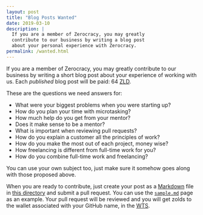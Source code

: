 ```yaml
---
layout: post
title: "Blog Posts Wanted"
date: 2019-03-10
description: |
  If you are a member of Zerocracy, you may greatly
  contribute to our business by writing a blog post
  about your personal experience with Zerocracy.
permalink: /wanted.html
---
```


If you are a member of Zerocracy, you may greatly contribute
to our business by writing a short blog post about your experience
of working with us. Each _published_ blog post will be paid:
64 [ZLD](https://www.zold.io).

These are the questions we need answers for:

  * What were your biggest problems when you were starting up?
  * How do you plan your time with microtasking?
  * How much help do you get from your mentor?
  * Does it make sense to be a mentor?
  * What is important when reviewing pull requests?
  * How do you explain a customer all the principles of work?
  * How do you make the most out of each project, money wise?
  * How freelancing is different from full-time work for you?
  * How do you combine full-time work and freelancing?

You can use your own subject too, just make sure it somehow goes along with
those proposed above.

When you are ready to contribute, just create your post as a
[Markdown](https://en.wikipedia.org/wiki/Markdown)
file in [this directory](https://github.com/zerocracy/zerocracy.github.io/tree/master/_drafts)
and submit a pull request. You can use the
[`sample.md`](https://github.com/zerocracy/zerocracy.github.io/blob/master/_drafts/sample.md)
page as an example. Your pull request will be reviewed
and you will get zolds to the wallet associated with your GitHub name,
in the [WTS](https://wts.zold.io).

